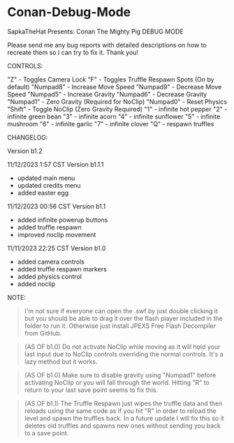 # Conan-Debug-Mode
SapkaTheHat Presents: Conan The Mighty Pig DEBUG MODE

Please send me any bug reports with detailed descriptions on how to recreate them so I can try to fix it. Thank you!



CONTROLS:

"Z" - Toggles Camera Lock
"F" - Toggles Truffle Respawn Spots (On by default)
"Numpad8" - Increase Move Speed
"Numpad9" - Decrease Move Speed
"Numpad5" - Increase Gravity
"Numpad6" - Decrease Gravity
"Numpad1" - Zero Gravity (Required for NoClip)
"Numpad0" - Reset Physics
"Shift" - Toggle NoClip (Zero Gravity Required)
"1" - infinite hot pepper
"2" - infinite green bean
"3" - infinite acorn
"4" - infinite sunflower
"5" - infinite mushroom
"6" - infinite garlic
"7" - infinite clover
"Q" - respawn truffles





CHANGELOG:


Version b1.2



11/12/2023 1:57 CST
Version b1.1.1
- updated main menu
- updated credits menu
- added easter egg


11/12/2023 00:56 CST
Version b1.1
- added infinite powerup buttons
- added truffle respawn
- improved noclip movement


11/11/2023 22:25 CST
Version b1.0
- added camera controls
- added truffle respawn markers
- added physics control
- added noclip





NOTE:
> I'm not sure if everyone can open the .swf by just double clicking it but you should be able to drag it over the flash player included in the folder to run it. Otherwise just install JPEXS Free Flash Decompiler from GitHub.

> (AS OF b1.0) Do not activate NoClip while moving as it will hold your last input due to NoClip controls overriding the normal controls. It's a lazy method but it works. 

> (AS OF b1.0) Make sure to disable gravity using "Numpad1" before activating NoClip or you will fall through the world. Hitting "R" to return to your last save point seems to fix this.

> (AS OF b1.1) The Truffle Respawn just wipes the truffle data and then reloads using the same code as if you hit "R" in order to reload the level and spawn the truffles back. In a future update I will fix this so it deletes old truffles and spawns new ones without sending you back to a save point.
